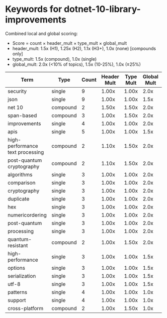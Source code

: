 # Keywords for dotnet-10-library-improvements

Combined local and global scoring:
- Score = count × header_mult × type_mult × global_mult
- header_mult: 1.5x (H1), 1.25x (H2), 1.1x (H3+), 1.0x (none) [compounds only]
- type_mult: 1.5x (compound), 1.0x (single)
- global_mult: 2.0x (<10% of topics), 1.5x (10-25%), 1.0x (≥25%)

| Term | Type | Count | Header Mult | Type Mult | Global Mult | Score |
|------|------|-------|-------------|-----------|-------------|-------|
| security | single | 9 | 1.00x | 1.00x | 2.0x | 18.000 |
| json | single | 9 | 1.00x | 1.00x | 1.5x | 13.500 |
| net 10 | compound | 2 | 1.50x | 1.50x | 2.0x | 9.000 |
| span-based | compound | 3 | 1.00x | 1.50x | 2.0x | 9.000 |
| improvements | single | 4 | 1.00x | 1.00x | 2.0x | 8.000 |
| apis | single | 5 | 1.00x | 1.00x | 1.5x | 7.500 |
| high-performance text processing | compound | 2 | 1.10x | 1.50x | 2.0x | 6.600 |
| post-quantum cryptography | compound | 2 | 1.10x | 1.50x | 2.0x | 6.600 |
| algorithms | single | 3 | 1.00x | 1.00x | 2.0x | 6.000 |
| comparison | single | 3 | 1.00x | 1.00x | 2.0x | 6.000 |
| cryptography | single | 3 | 1.00x | 1.00x | 2.0x | 6.000 |
| duplicate | single | 3 | 1.00x | 1.00x | 2.0x | 6.000 |
| hex | single | 3 | 1.00x | 1.00x | 2.0x | 6.000 |
| numericordering | single | 3 | 1.00x | 1.00x | 2.0x | 6.000 |
| post-quantum | single | 3 | 1.00x | 1.00x | 2.0x | 6.000 |
| processing | single | 3 | 1.00x | 1.00x | 2.0x | 6.000 |
| quantum-resistant | compound | 2 | 1.00x | 1.50x | 2.0x | 6.000 |
| high-performance | single | 3 | 1.00x | 1.00x | 1.5x | 4.500 |
| options | single | 3 | 1.00x | 1.00x | 1.5x | 4.500 |
| serialization | single | 3 | 1.00x | 1.00x | 1.5x | 4.500 |
| utf-8 | single | 3 | 1.00x | 1.00x | 1.5x | 4.500 |
| patterns | single | 4 | 1.00x | 1.00x | 1.0x | 4.000 |
| support | single | 4 | 1.00x | 1.00x | 1.0x | 4.000 |
| cross-platform | compound | 2 | 1.00x | 1.50x | 1.0x | 3.000 |
